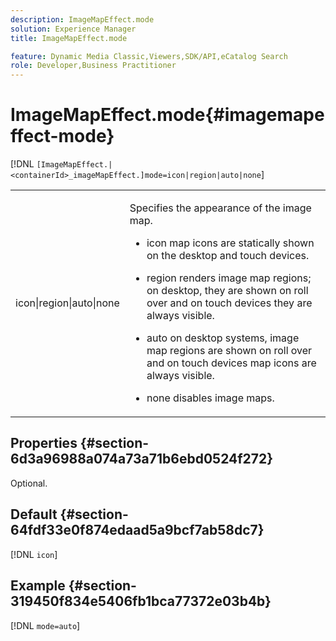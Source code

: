 ```yaml
---
description: ImageMapEffect.mode
solution: Experience Manager
title: ImageMapEffect.mode

feature: Dynamic Media Classic,Viewers,SDK/API,eCatalog Search
role: Developer,Business Practitioner
---
```


# ImageMapEffect.mode{#imagemapeffect-mode}

 [!DNL `[ImageMapEffect.|<containerId>_imageMapEffect.]mode=icon|region|auto|none`]

<table id="table_4A3D7D66D76A403199303155318D0DE1"> 
 <tbody> 
  <tr> 
   <td colname="col1"> <p> <span class="codeph"> icon|region|auto|none </span> </p> </td> 
   <td colname="col2"> <p>Specifies the appearance of the image map. </p> <p> 
     <ul id="ul_DDA49C152718486E853213E6FC2182B2"> 
      <li id="li_18F86AB4D2F544319CCDF7BE376ABA53"> <p> <span class="codeph"> icon </span> map icons are statically shown on the desktop and touch devices. </p> </li> 
      <li id="li_F8832681CDD6456E9147A37C99BAFFED"> <p> <span class="codeph"> region </span> renders image map regions; on desktop, they are shown on roll over and on touch devices they are always visible. </p> </li> 
      <li id="li_9F7DD686E8104AEB944505363F433C0F"> <p> <span class="codeph"> auto </span> on desktop systems, image map regions are shown on roll over and on touch devices map icons are always visible. </p> </li> 
      <li id="li_7CB644F3A029480293B46F44FF8D03B6"> <p> <span class="codeph"> none </span> disables image maps. </p> </li> 
     </ul> </p> </td> 
  </tr> 
 </tbody> 
</table>

## Properties {#section-6d3a96988a074a73a71b6ebd0524f272}

Optional.

## Default {#section-64fdf33e0f874edaad5a9bcf7ab58dc7}

[!DNL `icon`]

## Example {#section-319450f834e5406fb1bca77372e03b4b}

[!DNL `mode=auto`] 
